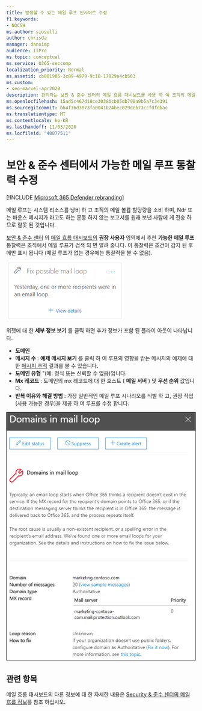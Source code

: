 ```yaml
---
title: 발생할 수 있는 메일 루프 인사이트 수정
f1.keywords:
- NOCSH
ms.author: siosulli
author: chrisda
manager: dansimp
audience: ITPro
ms.topic: conceptual
ms.service: O365-seccomp
localization_priority: Normal
ms.assetid: cb801985-3c89-4979-9c18-17829a4cb563
ms.custom:
- seo-marvel-apr2020
description: 관리자는 보안 & 준수 센터의 메일 흐름 대시보드를 사용 하 여 조직의 메일 루프를 식별 하 고 수정 하는 데 사용할 수 있는 메일 루프 이해 문제를 해결 하는 방법을 알아봅니다.
ms.openlocfilehash: 15ad5c467d18ce3038bcb05db798a9b5a7c3e391
ms.sourcegitcommit: b64f36d3873fa0041b24bec029deb73ccfdfdbac
ms.translationtype: MT
ms.contentlocale: ko-KR
ms.lasthandoff: 11/03/2020
ms.locfileid: "48877511"
---
```

# <a name="fix-possible-mail-loop-insight-in-the-security--compliance-center"></a>보안 & 준수 센터에서 가능한 메일 루프 통찰력 수정

[!INCLUDE [Microsoft 365 Defender rebranding](../includes/microsoft-defender-for-office.md)]


메일 루프는 시스템 리소스를 낭비 하 고 조직의 메일 볼륨 할당량을 소비 하며, Ndr 또는 바운스 메시지가 라고도 하는 혼동 하지 않는 보고서를 원래 보낸 사람에 게 전송 하므로 잘못 된 것입니다.

[보안 & 준수 센터](https://protection.office.com) 의 [메일 흐름 대시보드의](mail-flow-insights-v2.md) **권장 사용자** 영역에서 추천 **가능한 메일 루프** 통찰력은 조직에서 메일 루프가 검색 되 면 알려 줍니다. 이 통찰력은 조건이 감지 된 후에만 표시 됩니다 (메일 루프가 없는 경우에는 통찰력을 볼 수 없음).

![메일 흐름 대시보드의 권장 사용자 영역에서 느린 메일 흐름 규칙 통찰력을 수정 합니다.](../../media/mfi-fix-possible-mail-loop.png)

위젯에 대 한 **세부 정보 보기** 를 클릭 하면 추가 정보가 포함 된 플라이 아웃이 나타납니다.

- **도메인**
- **메시지 수** : **예제 메시지 보기** 를 클릭 하 여 루프의 영향을 받는 메시지의 예제에 대 한 [메시지 추적](message-trace-scc.md) 결과를 볼 수 있습니다.
- **도메인 유형** "(예: 정식 또는 신뢰할 수 없음)입니다.
- **Mx 레코드** : 도메인의 mx 레코드에 대 한 호스트 ( **메일 서버** ) 및 **우선 순위** 값입니다.
- **반복 이유와** **해결 방법** : 가장 일반적인 메일 루프 시나리오를 식별 하 고, 권장 작업 (사용 가능한 경우)을 제공 하 여 루프를 수정 합니다.

![수정 가능한 메일 루프 통찰력에 대 한 세부 정보 보기를 클릭 한 후에 표시 되는 세부 정보](../../media/mfi-fix-possible-mail-loop-details.png)

## <a name="related-topics"></a>관련 항목

메일 흐름 대시보드의 다른 정보에 대 한 자세한 내용은 [Security & 준수 센터의 메일 흐름 정보](mail-flow-insights-v2.md)를 참조 하십시오.
